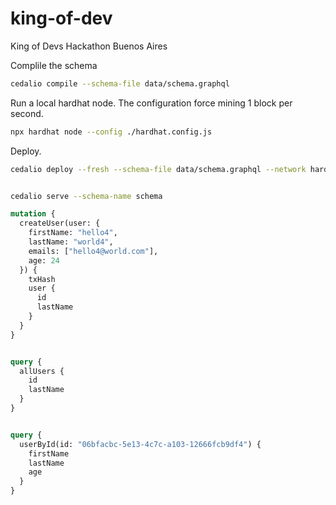 # king-of-dev
King of Devs Hackathon Buenos Aires


Complile the schema

```sh
cedalio compile --schema-file data/schema.graphql
```

Run a local hardhat node. The configuration force mining 1 block per second.

```sh
npx hardhat node --config ./hardhat.config.js
```

Deploy.

```sh
cedalio deploy --fresh --schema-file data/schema.graphql --network hardhat


cedalio serve --schema-name schema
```


```graphql
mutation {
  createUser(user: {
  	firstName: "hello4",
  	lastName: "world4",
  	emails: ["hello4@world.com"],
  	age: 24
  }) {
    txHash
    user {
      id
      lastName
    }
  }
}


query {
  allUsers {
    id
    lastName
  }
}


query {
  userById(id: "06bfacbc-5e13-4c7c-a103-12666fcb9df4") {
    firstName
    lastName
    age
  }
}


```